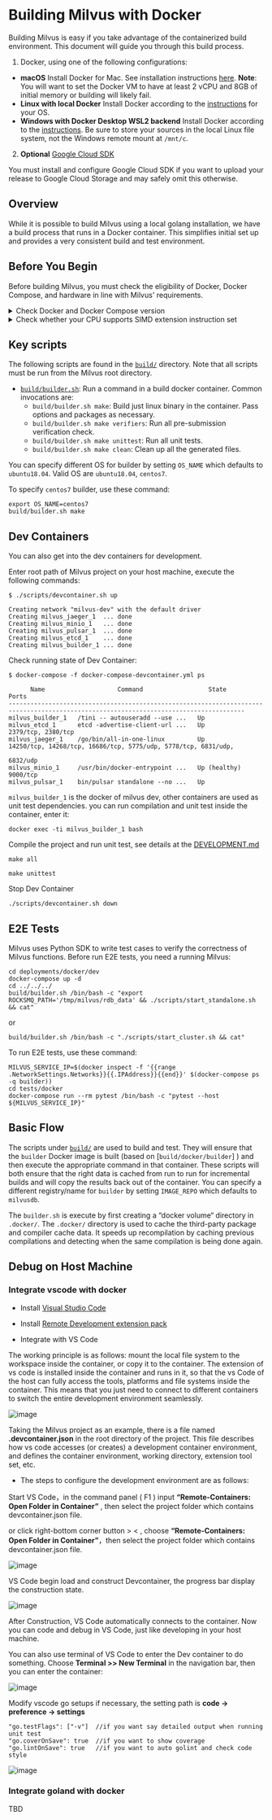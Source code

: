 # Building Milvus with Docker

Building Milvus is easy if you take advantage of the containerized build environment. This document will guide you through this build process.

1. Docker, using one of the following configurations:
  * **macOS** Install Docker for Mac. See installation instructions [here](https://docs.docker.com/docker-for-mac/).
     **Note**: You will want to set the Docker VM to have at least 2 vCPU and 8GB of initial memory or building will likely fail.
  * **Linux with local Docker**  Install Docker according to the [instructions](https://docs.docker.com/installation/#installation) for your OS.
  * **Windows with Docker Desktop WSL2 backend**  Install Docker according to the [instructions](https://docs.docker.com/desktop/windows/wsl/). Be sure to store your sources in the local Linux file system, not the Windows remote mount at `/mnt/c`.
2. **Optional** [Google Cloud SDK](https://developers.google.com/cloud/sdk/)

You must install and configure Google Cloud SDK if you want to upload your release to Google Cloud Storage and may safely omit this otherwise.

## Overview

While it is possible to build Milvus using a local golang installation, we have a build process that runs in a Docker container. This simplifies initial set up and provides a very consistent build and test environment.


## Before You Begin

Before building Milvus, you must check the eligibility of Docker, Docker Compose, and hardware in line with Milvus' requirements.

<details><summary>Check Docker and Docker Compose version</summary>

<li>Docker version 19.03 or higher is required. </li>

<div class="alert note">
Follow <a href="https://docs.docker.com/get-docker/">Get Docker</a> to install Docker on your system.
</div>

<li>Docker Compose version 1.25.1 or higher is required. </li>

<div class="alert note">
See <a href="https://docs.docker.com/compose/install/">Install Docker Compose</a> for Docker Compose installation guide.
</div>

</details>


<details><summary>Check whether your CPU supports SIMD extension instruction set</summary>

Milvus' computing operations depend on CPU’s support for SIMD (Single Instruction, Multiple Data) extension instruction set. Whether your CPU supports SIMD extension instruction set is crucial to index building and vector similarity search within Milvus. Ensure that your CPU supports at least one of the following SIMD instruction sets:

- SSE4.2
- AVX
- AVX2
- AVX512

Run the lscpu command to check if your CPU supports the SIMD instruction sets mentioned above:

```
lscpu | grep -e sse4_2 -e avx -e avx2 -e avx512
```

Check Wikipedia [CPU with AVX](https://en.wikipedia.org/wiki/Advanced_Vector_Extensions#CPUs_with_AVX) for more details.
</details>


## Key scripts

The following scripts are found in the [`build/`](.) directory. Note that all scripts must be run from the Milvus root directory.

* [`build/builder.sh`](builder.sh): Run a command in a build docker container. Common invocations are:
  * `build/builder.sh make`: Build just linux binary in the container. Pass options and packages as necessary.
  * `build/builder.sh make verifiers`: Run all pre-submission verification check.
  * `build/builder.sh make unittest`: Run all unit tests.
  * `build/builder.sh make clean`: Clean up all the generated files.

You can specify different OS for builder by setting `OS_NAME` which defaults to `ubuntu18.04`. Valid OS are `ubuntu18.04`, `centos7`.

To specify `centos7` builder, use these command:

```shell
export OS_NAME=centos7
build/builder.sh make
```

## Dev Containers
You can also get into the dev containers for development.

Enter root path of Milvus project on your host machine, execute the following commands:

```shell
$ ./scripts/devcontainer.sh up

Creating network "milvus-dev" with the default driver
Creating milvus_jaeger_1  ... done
Creating milvus_minio_1   ... done
Creating milvus_pulsar_1  ... done
Creating milvus_etcd_1    ... done
Creating milvus_builder_1 ... done
```

Check running state of Dev Container:

```shell
$ docker-compose -f docker-compose-devcontainer.yml ps

      Name                    Command                  State                                      Ports
---------------------------------------------------------------------------------------------------------------------------------------
milvus_builder_1   /tini -- autouseradd --use ...   Up
milvus_etcd_1      etcd -advertise-client-url ...   Up             2379/tcp, 2380/tcp
milvus_jaeger_1    /go/bin/all-in-one-linux         Up             14250/tcp, 14268/tcp, 16686/tcp, 5775/udp, 5778/tcp, 6831/udp,
                                                                   6832/udp
milvus_minio_1     /usr/bin/docker-entrypoint ...   Up (healthy)   9000/tcp
milvus_pulsar_1    bin/pulsar standalone --no ...   Up
```

`milvus_builder_1` is the docker of milvus dev, other containers are used as unit test dependencies. you can run compilation and unit test inside the container, enter it:

```shell
docker exec -ti milvus_builder_1 bash
```

Compile the project and run unit test, see details at the [DEVELOPMENT.md](../DEVELOPMENT.md)

```shell
make all
```

```shell
make unittest
```

Stop Dev Container 

```shell
./scripts/devcontainer.sh down
```

## E2E Tests

Milvus uses Python SDK to write test cases to verify the correctness of Milvus functions. Before run E2E tests, you need a running Milvus:

```shell
cd deployments/docker/dev
docker-compose up -d
cd ../../../
build/builder.sh /bin/bash -c "export ROCKSMQ_PATH='/tmp/milvus/rdb_data' && ./scripts/start_standalone.sh && cat"
```
or
```shell
build/builder.sh /bin/bash -c "./scripts/start_cluster.sh && cat"
```

To run E2E tests, use these command:

```shell
MILVUS_SERVICE_IP=$(docker inspect -f '{{range .NetworkSettings.Networks}}{{.IPAddress}}{{end}}' $(docker-compose ps -q builder))
cd tests/docker
docker-compose run --rm pytest /bin/bash -c "pytest --host ${MILVUS_SERVICE_IP}"
```


## Basic Flow

The scripts under [`build/`](.) are used to build and test. They will ensure that the `builder` Docker image is built (based on [`build/docker/builder`] ) and then execute the appropriate command in that container. These scripts will both ensure that the right data is cached from run to run for incremental builds and will copy the results back out of the container. You can specify a different registry/name for `builder` by setting `IMAGE_REPO` which defaults to  `milvusdb`.

The `builder.sh` is execute by first creating a “docker volume“ directory in `.docker/`. The `.docker/` directory is used to cache the third-party package and compiler cache data. It speeds up recompilation by caching previous compilations and detecting when the same compilation is being done again.

## Debug on Host Machine

### Integrate vscode with docker

* Install [Visual Studio Code](https://code.visualstudio.com/)

* Install [Remote Development extension pack](https://marketplace.visualstudio.com/items?itemName=ms-vscode-remote.vscode-remote-extensionpack)

* Integrate with VS Code 

The working principle is as follows: mount the local file system to the workspace inside the container, or copy it to the container. The extension of vs code is installed inside the container and runs in it, so that the vs Code of the host can fully access the tools, platforms and file systems inside the container. This means that you just need to connect to different containers to switch the entire development environment seamlessly.

![image](../docs/imgs/vscode.png)

Taking the Milvus project as an example, there is a file named **.devcontainer.json** in the root directory of the project. This file describes how vs code accesses (or creates) a development container environment, and defines the container environment, working directory, extension tool set, etc.

* The steps to configure the development environment are as follows:

Start VS Code，in the command panel ( F1 ) input **“Remote-Containers: Open Folder in Container”** , then select the project folder which contains devcontainer.json file.

or click right-bottom corner button > <  , choose **“Remote-Containers: Open Folder in Container”**，then select the project folder which contains devcontainer.json file.


![image](../docs/imgs/remote.png)


VS Code begin load and construct Devcontainer,  the progress bar display the construction state.


![image](../docs/imgs/bar.png)

After Construction, VS Code automatically connects to the container. Now you can code and debug in VS Code, just like developing in your host machine.

You can also use terminal of VS Code to enter the Dev container to do something. Choose **Terminal >> New Terminal** in the navigation bar, then you can enter the container:

![image](../docs/imgs/terminal.png)

Modify vscode go setups if necessary, the setting path is **code -> preference -> settings** 

```shell
"go.testFlags": ["-v"]  //if you want say detailed output when running unit test
"go.coverOnSave": true  //if you want to show coverage
"go.lintOnSave": true   //if you want to auto golint and check code style
```

![image](../docs/imgs/settings.png)

### Integrate goland with docker
TBD

